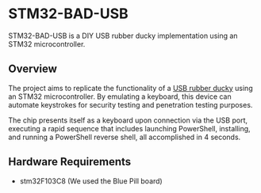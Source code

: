 # STM32-BAD-USB

STM32-BAD-USB is a DIY USB rubber ducky implementation using an STM32 microcontroller.

## Overview

The project aims to replicate the functionality of a [USB rubber ducky](https://shop.hak5.org/products/usb-rubber-ducky) using an STM32 microcontroller. By emulating a keyboard, this device can automate keystrokes for security testing and penetration testing purposes.

The chip presents itself as a keyboard upon connection via the USB port, executing a rapid sequence that includes launching PowerShell, installing, and running a PowerShell reverse shell, all accomplished in 4 seconds.






## Hardware Requirements

- stm32F103C8 (We used the Blue Pill board)

